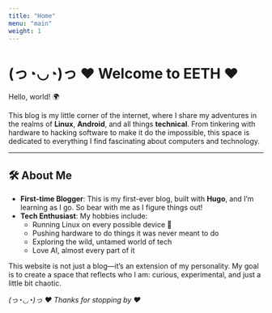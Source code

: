 ```yaml
---
title: "Home"
menu: "main"
weight: 1
---
```


# (っ◔◡◔)っ ♥ Welcome to **EETH** ♥

Hello, world! 🌍

This blog is my little corner of the internet, where I share my adventures in the realms of **Linux**, **Android**, and all things **technical**. From tinkering with hardware to hacking software to make it do the impossible, this space is dedicated to everything I find fascinating about computers and technology.

---

## 🛠️ About Me
- **First-time Blogger**: This is my first-ever blog, built with **Hugo**, and I’m learning as I go. So bear with me as I figure things out!
- **Tech Enthusiast**: My hobbies include:
  - Running Linux on every possible device 🐧
  - Pushing hardware to do things it was never meant to do
  - Exploring the wild, untamed world of tech
  - Love AI, almost every part of it

This website is not just a blog—it’s an extension of my personality. My goal is to create a space that reflects who I am: curious, experimental, and just a little bit chaotic.

*(っ◔◡◔)っ ♥ Thanks for stopping by ♥*

